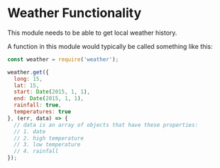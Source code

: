 # Weather Functionality

This module needs to be able to get local weather history.

A function in this module would typically be called something like this:

```javascript
const weather = require('weather');

weather.get({
  long: 15,
  lat: 15,
  start: Date(2015, 1, 1),
  end: Date(2015, 1, 1),
  rainfall: true,
  temperatures: true
}, (err, data) => {
  // data is an array of objects that have these properties:
  // 1. date
  // 2. high temperature
  // 3. low temperature
  // 4. rainfall
});
```
